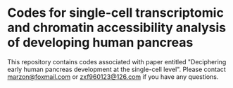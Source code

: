# Codes for single-cell transcriptomic and chromatin accessibility analysis of developing human pancreas
This repository contains codes associated with paper entitled "Deciphering early human pancreas development at the single-cell level".
Please contact marzon@foxmail.com or zxf960123@126.com if you have any questions.
